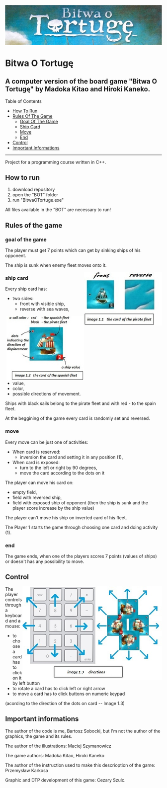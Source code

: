 
<img src="https://github.com/bsobocki/BitwaOTortuge/blob/master/images/title.jpg" />

# Bitwa O Tortugę
A computer version of the board game "Bitwa O Tortugę" by Madoka Kitao and Hiroki Kaneko.  
---  
Table of Contents
  - [How To Run](#how-to-run)
  - [Rules Of The Game](#rules-of-the-game)
    - [Goal Of The Game](#goal-of-the-game)
    - [Ship Card](#ship-card)
    - [Move](#move)
    - [End](#end)
  - [Control](#control)
  - [Important Informations](#important-informations)
---  
Project for a programming course written in C++.
## How to run 
1) download repository
2) open the "BOT" folder
3) run "BitwaOTortuge.exe"

All files available in the "BOT" are necessary to run!

## Rules of the game

### goal of the game

The player must get 7 points which can get by sinking ships of his opponent.

The ship is sunk when enemy fleet moves onto it.

<img src="https://github.com/bsobocki/BitwaOTortuge/blob/master/images/pirate.jpg" align="right" width="250"/>

### ship card
  
Every ship card has:
  - two sides: 
    * front with visible ship,
    * reverse with sea waves,
<img src="https://github.com/bsobocki/BitwaOTortuge/blob/master/images/spanish.jpg" align="right" width="250"/> 

  - value, 
  - color,
  - possible directions of movement.
  
Ships with black sails belong to the pirate fleet and with red - to the spain fleet.

At the beggining of the game every card is randomly set and reversed.

### move

Every move can be just one of activities:
  - When card is reserved:
    * inversion the card and setting it in any position (1),
  - When card is exposed:
    * turn to the left or right by 90 degrees,
    * move the card according to the dots on it
    
 The player can move his card on:
  - empty field,
  - field with reversed ship,
  - field with exposed ship of opponent (then the ship is sunk and the player score increase by the ship value)
    
 The player can't move his ship on inverted card of his fleet.
 
 The Player 1 starts the game through choosing one card and doing activity (1).
 
 ### end
 
 The game ends, when one of the players scores 7 points (values of ships) or doesn't has any possibility to move. 

## Control
<img src="https://github.com/bsobocki/BitwaOTortuge/blob/master/images/directions.jpg" align="right" />

The player controls through a keyboard and a mouse:
  - to choose a card has to click on it by left button
  - to rotate a card has to click left or right arrow
  - to move a card has to click buttons on numeric keypad 
  
  (acording to the direction of the dots on card -- Image 1.3)
  
## Important informations
The author of the code is me, Bartosz Sobocki, but I'm not the author of the graphics, the game and its rules.

The author of the illustrations: Maciej Szymanowicz

The game authors: Madoka Kitao, Hiroki Kaneko

The author of the instruction used to make this descrioption of the game: Przemysław Karkosa

Graphic and DTP development of this game: Cezary Szulc.
